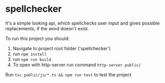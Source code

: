 # spellchecker

It's a simple looking api, which spellchecks user input and gives possible replacements, if the word doesn't exist.

To run this project you should:
1. Navigate to project root folder ('spellchecker')
2. run `npm install`
3. run `npm run build`
4. To open with http-server run command `http-server public/`

Run `tsc public/js/*.ts && npm run test` to test the project
